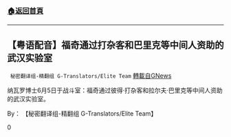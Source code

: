###  [:house:返回首頁](https://github.com/ourhimalayas/txt)
---

## 【粤语配音】福奇通过打杂客和巴里克等中间人资助的武汉实验室
` 秘密翻译组-精翻组 G-Translators/Elite Team` [轉載自GNews](https://gnews.org/zh-hans/1316248/)

纳瓦罗博士6月5日于战斗室：福奇通过彼得·打杂客和拉尔夫·巴里克等中间人资助的武汉实验室。

By： 【秘密翻译组-精翻组 G-Translators/Elite Team】

0
